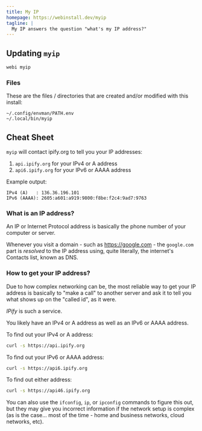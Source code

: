 ```yaml
---
title: My IP
homepage: https://webinstall.dev/myip
tagline: |
  My IP answers the question "what's my IP address?"
---
```


## Updating `myip`

```sh
webi myip
```

### Files

These are the files / directories that are created and/or modified with this
install:

```text
~/.config/envman/PATH.env
~/.local/bin/myip
```

## Cheat Sheet

`myip` will contact ipify.org to tell you your IP addresses:

1. `api.ipify.org` for your IPv4 or A address
2. `api6.ipify.org` for your IPv6 or AAAA address

Example output:

```text
IPv4 (A)   : 136.36.196.101
IPv6 (AAAA): 2605:a601:a919:9800:f8be:f2c4:9ad7:9763
```

### What is an IP address?

An IP or Internet Protocol address is basically the phone number of your
computer or server.

Whenever you visit a domain - such as https://google.com - the `google.com` part
is _resolved_ to the IP address using, quite literally, the internet's Contacts
list, known as DNS.

### How to get your IP address?

Due to how complex networking can be, the most reliable way to get your IP
address is basically to "make a call" to another server and ask it to tell you
what shows up on the "called id", as it were.

_IPify_ is such a service.

You likely have an IPv4 or A address as well as an IPv6 or AAAA address.

To find out your IPv4 or A address:

```sh
curl -s https://api.ipify.org
```

To find out your IPv6 or AAAA address:

```sh
curl -s https://api6.ipify.org
```

To find out either address:

```sh
curl -s https://api46.ipify.org
```

You can also use the `ifconfig`, `ip`, or `ipconfig` commands to figure this
out, but they may give you incorrect information if the network setup is complex
(as is the case... most of the time - home and business networks, cloud
networks, etc).
